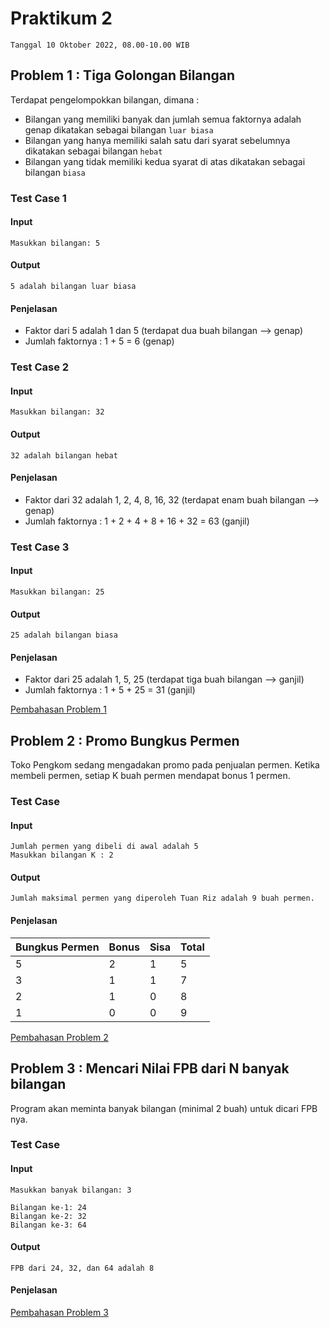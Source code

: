 # Praktikum 2
`Tanggal 10 Oktober 2022, 08.00-10.00 WIB`


## Problem 1 : Tiga Golongan Bilangan
Terdapat pengelompokkan bilangan, dimana : 
- Bilangan yang memiliki banyak dan jumlah semua faktornya adalah genap dikatakan sebagai bilangan `luar biasa`
- Bilangan yang hanya memiliki salah satu dari syarat sebelumnya dikatakan sebagai bilangan `hebat`
- Bilangan yang tidak memiliki kedua syarat di atas dikatakan sebagai bilangan `biasa`

### Test Case 1
#### Input
`Masukkan bilangan: 5`
#### Output
`5 adalah bilangan luar biasa`

#### Penjelasan
- Faktor dari 5 adalah 1 dan 5 (terdapat dua buah bilangan --> genap)
- Jumlah faktornya : 1 + 5 = 6 (genap)

### Test Case 2
#### Input
`Masukkan bilangan: 32`
#### Output
`32 adalah bilangan hebat`

#### Penjelasan
- Faktor dari 32 adalah 1, 2, 4, 8, 16, 32 (terdapat enam buah bilangan --> genap)
- Jumlah faktornya : 1 + 2 + 4 + 8 + 16 + 32 = 63 (ganjil)

### Test Case 3
#### Input
`Masukkan bilangan: 25`
#### Output
`25 adalah bilangan biasa`

#### Penjelasan
- Faktor dari 25 adalah 1, 5, 25 (terdapat tiga buah bilangan --> ganjil)
- Jumlah faktornya : 1 + 5 + 25 = 31 (ganjil)

[Pembahasan Problem 1]()


## Problem 2 : Promo Bungkus Permen
Toko Pengkom sedang mengadakan promo pada penjualan permen. Ketika membeli permen, setiap K buah permen mendapat bonus 1 permen.

### Test Case
#### Input
```
Jumlah permen yang dibeli di awal adalah 5
Masukkan bilangan K : 2
```
#### Output
`Jumlah maksimal permen yang diperoleh Tuan Riz adalah 9 buah permen.`

#### Penjelasan
Bungkus Permen | Bonus | Sisa | Total |
---------------|-------|------|-------|
5|2|1|5|
3|1|1|7|
2|1|0|8|
1|0|0|9|

[Pembahasan Problem 2]()


## Problem 3 : Mencari Nilai FPB dari N banyak bilangan
Program akan meminta banyak bilangan (minimal 2 buah) untuk dicari FPB nya.
### Test Case
#### Input
`Masukkan banyak bilangan: 3`
```
Bilangan ke-1: 24
Bilangan ke-2: 32
Bilangan ke-3: 64
```
#### Output
`FPB dari 24, 32, dan 64 adalah 8`

#### Penjelasan

[Pembahasan Problem 3]()
